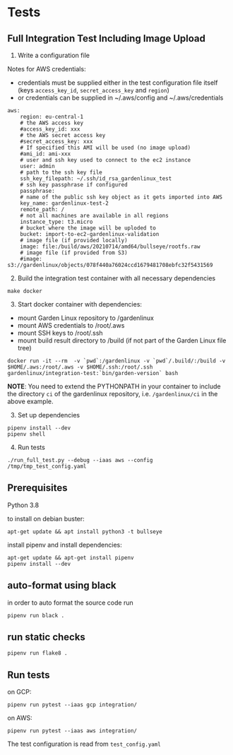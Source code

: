 # Tests


## Full Integration Test Including Image Upload

1. Write a configuration file

Notes for AWS credentials:
- credentials must be supplied either in the test configuration file itself (keys `access_key_id`, `secret_access_key` and `region`)
- or credentials can be supplied in ~/.aws/config and ~/.aws/credentials

```
aws:
    region: eu-central-1
    # the AWS access key
    #access_key_id: xxx
    # the AWS secret access key
    #secret_access_key: xxx
    # If specified this AMI will be used (no image upload)
    #ami_id: ami-xxx
    # user and ssh key used to connect to the ec2 instance
    user: admin
    # path to the ssh key file
    ssh_key_filepath: ~/.ssh/id_rsa_gardenlinux_test
    # ssh key passphrase if configured
    passphrase:
    # name of the public ssh key object as it gets imported into AWS
    key_name: gardenlinux-test-2
    remote_path: /
    # not all machines are available in all regions
    instance_type: t3.micro
    # bucket where the image will be uploded to
    bucket: import-to-ec2-gardenlinux-validation
    # image file (if provided locally)
    image: file:/build/aws/20210714/amd64/bullseye/rootfs.raw
    # image file (if provided from S3)
    #image: s3://gardenlinux/objects/078f440a76024ccd1679481708ebfc32f5431569
```

2. Build the integration test container with all necessary dependencies

```
make docker
```

3. Start docker container with dependencies:
- mount Garden Linux repository to /gardenlinux
- mount AWS credentials to /root/.aws
- mount SSH keys to /root/.ssh
- mount build result directory to /build (if not part of the Garden Linux file tree)

```
docker run -it --rm  -v `pwd`:/gardenlinux -v `pwd`/.build/:/build -v $HOME/.aws:/root/.aws -v $HOME/.ssh:/root/.ssh  gardenlinux/integration-test:`bin/garden-version` bash
```

**NOTE**: You need to extend the PYTHONPATH in your container to include the directory `ci` of the gardenlinux repository, i.e. `/gardenlinux/ci` in the above example.

3. Set up dependencies

```
pipenv install --dev
pipenv shell
```

4. Run tests

```
./run_full_test.py --debug --iaas aws --config /tmp/tmp_test_config.yaml

```

## Prerequisites

Python 3.8

to install on debian buster:
```
apt-get update && apt install python3 -t bullseye
```

install pipenv and install dependencies:
```
apt-get update && apt-get install pipenv
pipenv install --dev
```

## auto-format using black

in order to auto format the source code run

```
pipenv run black .
```

## run static checks

```
pipenv run flake8 .
```

## Run tests

on GCP:

```
pipenv run pytest --iaas gcp integration/
```

on AWS:

```
pipenv run pytest --iaas aws integration/
```

The test configuration is read from `test_config.yaml`


